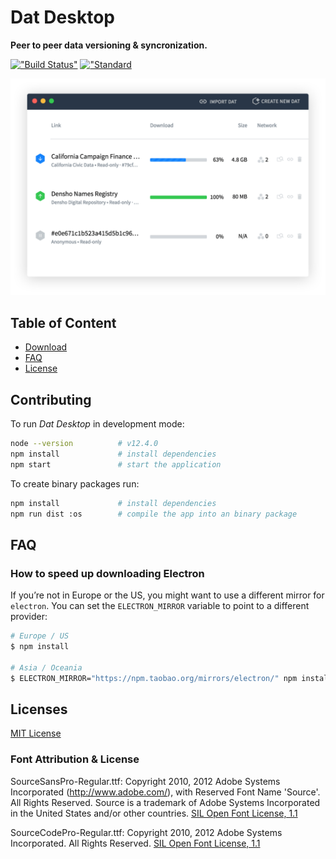 # Dat Desktop

**Peer to peer data versioning & syncronization.**

[!["Build Status"](https://img.shields.io/travis/dat-land/dat-desktop/master.svg?style=flat-square)](https://travis-ci.org/dat-land/dat-desktop) 
[!["Standard](https://img.shields.io/badge/code%20style-standard-brightgreen.svg?style=flat-square)](https://standardjs.com)

![screenshot](assets/screenshot.png)

## Table of Content

- [Download](https://github.com/datproject/dat-desktop/releases)
- [FAQ](#FAQ)
- [License](#license)


## Contributing

To run _Dat Desktop_ in development mode:

```sh
node --version          # v12.4.0
npm install             # install dependencies
npm start               # start the application
```

To create binary packages run:

```sh
npm install             # install dependencies
npm run dist :os        # compile the app into an binary package
```

## FAQ

### How to speed up downloading Electron

If you’re not in Europe or the US, you might want to use a different mirror for 
`electron`. You can set the `ELECTRON_MIRROR` variable to point to a different 
provider:

```sh
# Europe / US
$ npm install

# Asia / Oceania
$ ELECTRON_MIRROR="https://npm.taobao.org/mirrors/electron/" npm install
```

## Licenses

[MIT License](./LICENSE)

### Font Attribution & License

SourceSansPro-Regular.ttf: Copyright 2010, 2012 Adobe Systems Incorporated (http://www.adobe.com/), with Reserved Font Name 'Source'. All Rights Reserved. Source is a trademark of Adobe Systems Incorporated in the United States and/or other countries. [SIL Open Font License, 1.1](http://scripts.sil.org/cms/scripts/page.php?site_id=nrsi&id=OFL)

SourceCodePro-Regular.ttf: Copyright 2010, 2012 Adobe Systems Incorporated. All Rights Reserved. [SIL Open Font License, 1.1](http://scripts.sil.org/cms/scripts/page.php?site_id=nrsi&id=OFL)
